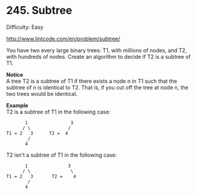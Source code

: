 # 245. Subtree

Difficulty: Easy

http://www.lintcode.com/en/problem/subtree/

You have two every large binary trees: T1, with millions of nodes, and T2, with hundreds of nodes. Create an algorithm to decide if T2 is a subtree of T1.

**Notice**  
A tree T2 is a subtree of T1 if there exists a node n in T1 such that the subtree of n is identical to T2. That is, if you cut off the tree at node n, the two trees would be identical.

**Example**  
T2 is a subtree of T1 in the following case:
```
       1                3
      / \              / 
T1 = 2   3      T2 =  4
        /
       4
```
T2 isn't a subtree of T1 in the following case:
```
       1               3
      / \               \
T1 = 2   3       T2 =    4
        /
       4
```
